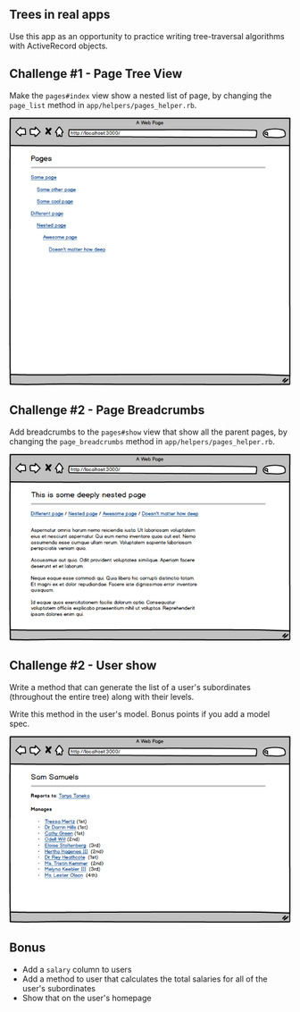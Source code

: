 ## Trees in real apps

Use this app as an opportunity to practice writing tree-traversal algorithms with ActiveRecord objects.

## Challenge #1 - Page Tree View

Make the `pages#index` view show a nested list of page, by changing the `page_list` method in `app/helpers/pages_helper.rb`.

![](wireframes/page-tree.png)

## Challenge #2 - Page Breadcrumbs

Add breadcrumbs to the `pages#show` view that show all the parent pages, by changing the `page_breadcrumbs` method in  `app/helpers/pages_helper.rb`.

![](wireframes/page-tree-show.png)

## Challenge #2 - User show

Write a method that can generate the list of a user's subordinates (throughout the entire tree) along with their levels.

Write this method in the user's model.  Bonus points if you add a model spec.

![](wireframes/user-tree-show.png)

## Bonus

* Add a `salary` column to users
* Add a method to user that calculates the total salaries for all of the user's subordinates
* Show that on the user's homepage
